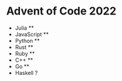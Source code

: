 # Advent of Code 2022
- Julia **
- JavaScript **
- Python **
- Rust **
- Ruby **
- C++ **
- Go **
- Haskell ?
